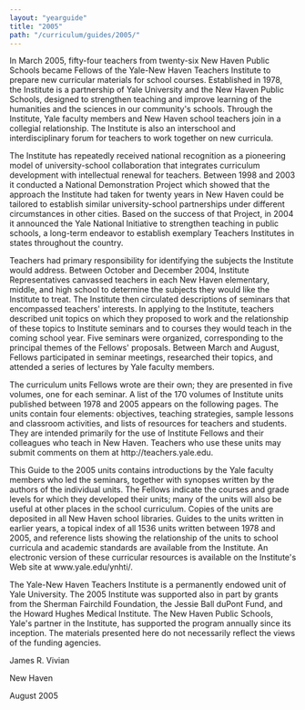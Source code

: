 ```yaml
---
layout: "yearguide"
title: "2005"
path: "/curriculum/guides/2005/"
---
```


<main>
<p>In March 2005, fifty-four teachers from twenty-six New Haven Public Schools became
Fellows of the Yale-New Haven Teachers Institute to prepare new curricular materials for
school courses. Established in 1978, the Institute is a partnership of Yale University and the
New Haven Public Schools, designed to strengthen teaching and improve learning of the
humanities and the sciences in our community's schools. Through the Institute, Yale faculty
members and New Haven school teachers join in a collegial relationship. The Institute is also
an interschool and interdisciplinary forum for teachers to work together on new curricula.</p>

<p>The Institute has repeatedly received national recognition as a pioneering model of
university-school collaboration that integrates curriculum development with intellectual
renewal for teachers. Between 1998 and 2003 it conducted a National Demonstration Project
which showed that the approach the Institute had taken for twenty years in New Haven could
be tailored to establish similar university-school partnerships under different circumstances in
other cities. Based on the success of that Project, in 2004 it announced the Yale National
Initiative to strengthen teaching in public schools, a long-term endeavor to establish exemplary
Teachers Institutes in states throughout the country.</p>

<p>Teachers had primary responsibility for identifying the subjects the Institute would
address. Between October and December 2004, Institute Representatives canvassed teachers in
each New Haven elementary, middle, and high school to determine the subjects they would like
the Institute to treat. The Institute then circulated descriptions of seminars that encompassed
teachers' interests. In applying to the Institute, teachers described unit topics on which they
proposed to work and the relationship of these topics to Institute seminars and to courses they
would teach in the coming school year. Five seminars were organized, corresponding to the
principal themes of the Fellows' proposals. Between March and August, Fellows participated in
seminar meetings, researched their topics, and attended a series of lectures by Yale faculty
members.</p>

<p>The curriculum units Fellows wrote are their own; they are presented in five volumes,
one for each seminar. A list of the 170 volumes of Institute units published between 1978 and
2005 appears on the following pages. The units contain four elements: objectives, teaching
strategies, sample lessons and classroom activities, and lists of resources for teachers and
students. They are intended primarily for the use of Institute Fellows and their colleagues who
teach in New Haven. Teachers who use these units may submit comments on them at
http://teachers.yale.edu.</p>

<p>This Guide to the 2005 units contains introductions by the Yale faculty members who
led the seminars, together with synopses written by the authors of the individual units. The
Fellows indicate the courses and grade levels for which they developed their units; many of the
units will also be useful at other places in the school curriculum. Copies of the units are
deposited in all New Haven school libraries. Guides to the units written in earlier years, a
topical index of all 1536 units written between 1978 and 2005, and reference lists showing the
relationship of the units to school curricula and academic standards are available from the
Institute. An electronic version of these curricular resources is available on the Institute's Web
site at www.yale.edu/ynhti/.</p>

<p>The Yale-New Haven Teachers Institute is a permanently endowed unit of Yale
University. The 2005 Institute was supported also in part by grants from the Sherman
Fairchild Foundation, the Jessie Ball duPont Fund, and the Howard Hughes Medical Institute.
The New Haven Public Schools, Yale's partner in the Institute, has supported the program
annually since its inception. The materials presented here do not necessarily reflect the views
of the funding agencies.</p>

<p>James R. Vivian</p>
<p>New Haven</p>
<p>August 2005</p>
</main>
